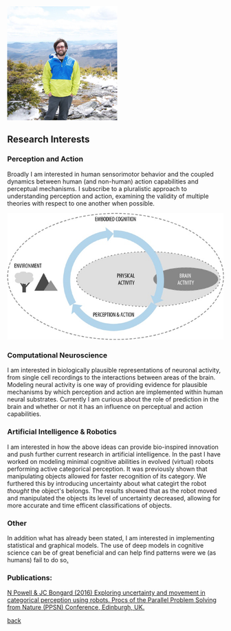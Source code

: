 <img src="https://github.com/natepowell81/natepowell81.github.io/blob/master/_images/me.png?raw=true" width="256">

## Research Interests


### Perception and Action

Broadly I am interested in human sensorimotor behavior and the coupled dynamics between human (and non-human) action capabilities and perceptual mechanisms. I subscribe to a pluralistic approach to understanding perception and action, examining the validity of multiple theories with respect to one another when possible. 

<img src="https://github.com/natepowell81/natepowell81.github.io/blob/master/_images/httpatomoreillycomsourceoreillyimages2160401.png.jpg?raw=true" width="512">

### Computational Neuroscience

I am interested in biologically plausible representations of neuronal activity, from single cell recordings to the interactions between areas of the brain. Modeling neural activity is one way of providing evidence for plausible mechanisms by which perception and action are implemented within human neural substrates. Currently I am curious about the role of prediction in the brain and whether or not it has an influence on perceptual and action capabilities. 

### Artificial Intelligence & Robotics

I am interested in how the above ideas can provide bio-inspired innovation and push further current research in artificial intelligence. In the past I have worked on modeling minimal cognitive abilities in evolved (virtual) robots performing active categorical perception. It was previously shown that manipulating objects allowed for faster recognition of its category. We furthered this by introducing uncertainty about what categirt the robot *thought* the object's belongs. The results showed that as the robot moved and manipulated the objects its level of uncertainty decreased, allowing for more accurate and time efficent classifications of objects. 

### Other

In addition what has already been stated, I am interested in implementing statistical and graphical models. The use of deep models in cognitive science can be of great beneficial and can help find patterns were we (as humans) fail to do so[.](csns.md)

### Publications:

[N Powell & JC Bongard (2016)
Exploring uncertainty and movement in categorical perception using robots.
Procs of the Parallel Problem Solving from Nature (PPSN) Conference, Edinburgh, UK.](https://drive.google.com/file/d/0B1eDcf0MpSiWdzFwdGdncGtnNTg/view?usp=sharing)


[back](https://natepowell81.github.io)
